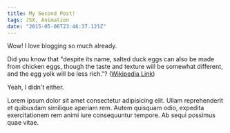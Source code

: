 ```yaml
---
title: My Second Post!
tags: JSX, Animation
date: "2015-05-06T23:46:37.121Z"
---
```


Wow! I love blogging so much already.

Did you know that "despite its name, salted duck eggs can also be made from
chicken eggs, though the taste and texture will be somewhat different, and the
egg yolk will be less rich."?
([Wikipedia Link](https://en.wikipedia.org/wiki/Salted_duck_egg))

Yeah, I didn't either.

Lorem ipsum dolor sit amet consectetur adipisicing elit. Ullam reprehenderit et quibusdam similique aperiam rem. Autem quisquam odio, expedita exercitationem rem animi iure consequuntur tempore. Ab sequi possimus quae vitae.
